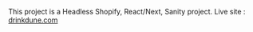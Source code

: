 This project is a Headless Shopify, React/Next, Sanity project. Live site : <a href="https://drinkdune.com">drinkdune.com</a>